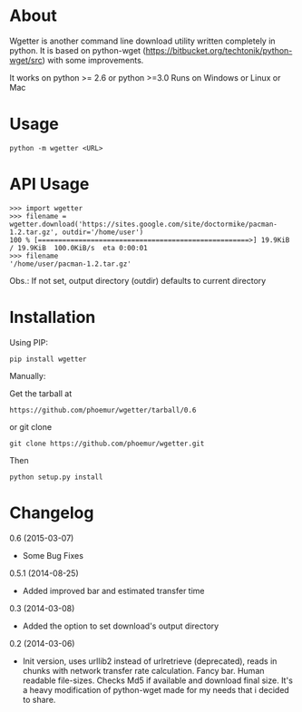 About
=====

Wgetter is another command line download utility written completely in python.
It is based on python-wget (https://bitbucket.org/techtonik/python-wget/src)
with some improvements.

It works on python >= 2.6 or python >=3.0
Runs on Windows or Linux or Mac


Usage
=====

    python -m wgetter <URL>


API Usage
=========

    >>> import wgetter
    >>> filename = wgetter.download('https://sites.google.com/site/doctormike/pacman-1.2.tar.gz', outdir='/home/user')
    100 % [====================================================>] 19.9KiB / 19.9KiB  100.0KiB/s  eta 0:00:01
    >>> filename
    '/home/user/pacman-1.2.tar.gz'
    
Obs.: If not set, output directory (outdir) defaults to current directory

Installation
============

Using PIP:
    
    pip install wgetter

Manually:

Get the tarball at
    
    https://github.com/phoemur/wgetter/tarball/0.6
    
or git clone
    
    git clone https://github.com/phoemur/wgetter.git
    
Then
    
    python setup.py install
    
Changelog
=========

0.6 (2015-03-07)
 * Some Bug Fixes

0.5.1 (2014-08-25)
 * Added improved bar and estimated transfer time

0.3 (2014-03-08)
 * Added the option to set download's output directory

0.2 (2014-03-06)
 * Init version, uses urllib2 instead of urlretrieve (deprecated), reads in chunks with network transfer rate calculation.
   Fancy bar. Human readable file-sizes. Checks Md5 if available and download final size.
   It's a heavy modification of python-wget made for my needs that i decided to share.